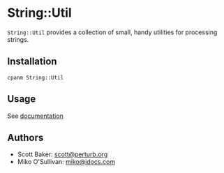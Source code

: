 # String::Util

`String::Util` provides a collection of small, handy utilities for processing strings.

## Installation

    cpanm String::Util

## Usage

See [documentation](https://metacpan.org/pod/String::Util)

## Authors

* Scott Baker: scott@perturb.org
* Miko O'Sullivan: miko@idocs.com
